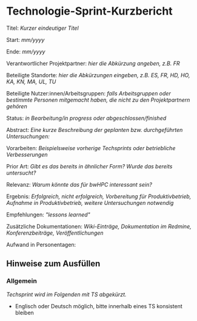 # Technologie-Sprint-Kurzbericht

Titel: *Kurzer eindeutiger Titel*

Start: *mm/yyyy*

Ende: *mm/yyyy*

Verantwortlicher Projektpartner: *hier die Abkürzung angeben, z.B. FR*

Beteiligte Standorte: *hier die Abkürzungen eingeben, z.B. ES, FR, HD, HO, KA, KN, MA, UL, TU* 

Beteiligte Nutzer:innen/Arbeitsgruppen: *falls Arbeitsgruppen oder bestimmte Personen mitgemacht haben, die nicht zu den Projektpartnern gehören*

Status: *in Bearbeitung/in progress oder abgeschlossen/finished*

Abstract: *Eine kurze Beschreibung der geplanten bzw. durchgeführten Untersuchungen:* 

Vorarbeiten: *Beispielsweise vorherige Techsprints oder betriebliche Verbesserungen*

Prior Art: *Gibt es das bereits in ähnlicher Form? Wurde das bereits untersucht?*

Relevanz: *Warum könnte das für bwHPC interessant sein?*

Ergebnis: *Erfolgreich, nicht erfolgreich, Vorbereitung für Produktivbetrieb, Aufnahme in Produktivbetrieb, weitere Untersuchungen notwendig*

Empfehlungen: *"lessons learned"*

Zusätzliche Dokumentationen: *Wiki-Einträge, Dokumentation im Redmine, Konferenzbeiträge, Veröffentlichungen*

Aufwand in Personentagen:

## Hinweise zum Ausfüllen

### Allgemein

*Techsprint wird im Folgenden mit TS abgekürzt.*

- Englisch oder Deutsch möglich, bitte innerhalb eines TS konsistent bleiben
